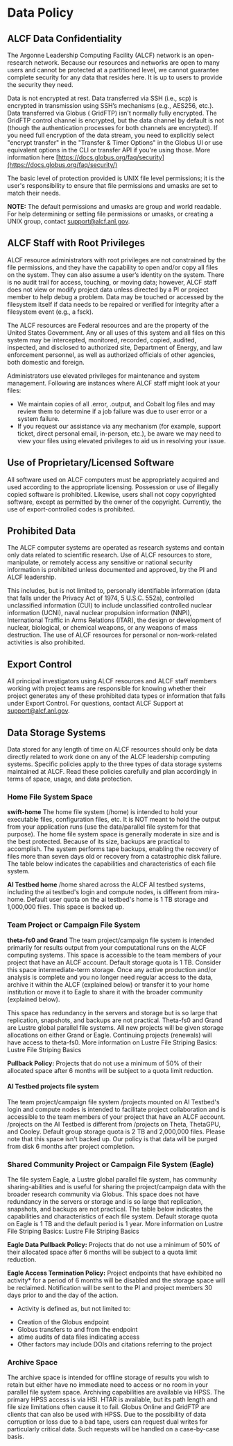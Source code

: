 # Data Policy
## ALCF Data Confidentiality
The Argonne Leadership Computing Facility (ALCF) network is an open-research network. Because our resources and networks are open to many users and cannot be protected at a partitioned level, we cannot guarantee complete security for any data that resides here. It is up to users to provide the security they need.

Data is not encrypted at rest. Data transferred via SSH (i.e., scp) is encrypted in transmission using SSH’s mechanisms (e.g., AES256, etc.). Data transferred via Globus ( GridFTP) isn't normally fully encrypted.  The GridFTP control channel is encrypted, but the data channel by default is not (though the authentication processes for both channels are encrypted).  If you need full encryption of the data stream, you need to explicitly select "encrypt transfer" in the "Transfer & Timer Options" in the Globus UI or use equivalent options in the CLI or transfer API if you're using those. More information here [https://docs.globus.org/faq/security](https://docs.globus.org/faq/security/)

The basic level of protection provided is UNIX file level permissions; it is the user's responsibility to ensure that file permissions and umasks are set to match their needs.

**NOTE:** The default permissions and umasks are group and world readable. For help determining or setting file permissions or umasks, or creating a UNIX group, contact [support@alcf.anl.gov](mailto:support@alcf.anl.gov).

## ALCF Staff with Root Privileges
ALCF resource administrators with root privileges are not constrained by the file permissions, and they have the capability to open and/or copy all files on the system. They can also assume a user’s identity on the system. There is no audit trail for access, touching, or moving data; however, ALCF staff does not view or modify project data unless directed by a PI or project member to help debug a problem. Data may be touched or accessed by the filesystem itself if data needs to be repaired or verified for integrity after a filesystem event (e.g., a fsck).

The ALCF resources are Federal resources and are the property of the United States Government. Any or all uses of this system and all files on this system may be intercepted, monitored, recorded, copied, audited, inspected, and disclosed to authorized site, Department of Energy, and law enforcement personnel, as well as authorized officials of other agencies, both domestic and foreign.

Administrators use elevated privileges for maintenance and system management. Following are instances where ALCF staff might look at your files:
- We maintain copies of all .error, .output, and Cobalt log files and may review them to determine if a job failure was due to user error or a system failure.
- If you request our assistance via any mechanism (for example, support ticket, direct personal email, in-person, etc.), be aware we may need to view your files using elevated privileges to aid us in resolving your issue.

## Use of Proprietary/Licensed Software
All software used on ALCF computers must be appropriately acquired and used according to the appropriate licensing. Possession or use of illegally copied software is prohibited. Likewise, users shall not copy copyrighted software, except as permitted by the owner of the copyright. Currently, the use of export-controlled codes is prohibited.

## Prohibited Data
The ALCF computer systems are operated as research systems and contain only data related to scientific research. Use of ALCF resources to store, manipulate, or remotely access any sensitive or national security information is prohibited unless documented and approved, by the PI and ALCF leadership. 

This includes, but is not limited to, personally identifiable information (data that falls under the Privacy Act of 1974, 5 U.S.C. 552a), controlled unclassified information (CUI) to include unclassified controlled nuclear information (UCNI), naval nuclear propulsion information (NNPI), International Traffic in Arms Relations (ITAR), the design or development of nuclear, biological, or chemical weapons, or any weapons of mass destruction. The use of ALCF resources for personal or non-work-related activities is also prohibited.

## Export Control
All principal investigators using ALCF resources and ALCF staff members working with project teams are responsible for knowing whether their project generates any of these prohibited data types or information that falls under Export Control. For questions, contact ALCF Support at support@alcf.anl.gov.

## Data Storage Systems
Data stored for any length of time on ALCF resources should only be data directly related to work done on any of the ALCF leadership computing systems. Specific policies apply to the three types of data storage systems maintained at ALCF. Read these policies carefully and plan accordingly in terms of space, usage, and data protection.

### Home File System Space
**swift-home**
The home file system (/home) is intended to hold your executable files, configuration files, etc. It is NOT meant to hold the output from your application runs (use the data/parallel file system for that purpose). The home file system space is generally moderate in size and is the best protected. Because of its size, backups are practical to accomplish.  The system performs tape backups, enabling the recovery of files more than seven days old or recovery from a catastrophic disk failure.  The table below indicates the capabilities and characteristics of each file system.

**AI Testbed home**
/home shared across the ALCF AI testbed systems, including the ai testbed's login and compute nodes, is different from mira-home. Default user quota on the ai testbed's home is 1 TB storage and 1,000,000 files. This space is backed up.

### Team Project or Campaign File System
**theta-fs0 and Grand**
The team project/campaign file system is intended primarily for results output from your computational runs on the ALCF computing systems. This space is accessible to the team members of your project that have an ALCF account. Default storage quota is 1 TB. Consider this space intermediate-term storage. Once any active production and/or analysis is complete and you no longer need regular access to the data, archive it within the ALCF (explained below) or transfer it to your home institution or move it to Eagle to share it with the broader community (explained below). 

This space has redundancy in the servers and storage but is so large that replication, snapshots, and backups are not practical. Theta-fs0 and Grand are Lustre global parallel file systems. All new projects will be given storage allocations on either Grand or Eagle. Continuing projects (renewals) will have access to theta-fs0. More information on Lustre File Striping Basics: Lustre File Striping Basics  

**Pullback Policy:** Projects that do not use a minimum of 50% of their allocated space after 6 months will be subject to a quota limit reduction.

#### AI Testbed projects file system
The team project/campaign file system /projects mounted on AI Testbed's login and compute nodes is intended to facilitate project collaboration and is accessible to the team members of your project that have an ALCF account. /projects on the AI Testbed is different from /projects on Theta, ThetaGPU, and Cooley. Default group storage quota is 2 TB and 2,000,000 files. Please note that this space isn't backed up. Our policy is that data will be purged from disk 6 months after project completion.

### Shared Community Project or Campaign File System (Eagle)
The file system Eagle, a Lustre global parallel file system, has community sharing-abilities and is useful for sharing the project/campaign data with the broader research community via Globus. This space does not have redundancy in the servers or storage and is so large that replication, snapshots, and backups are not practical. The table below indicates the capabilities and characteristics of each file system. Default storage quota on Eagle is 1 TB and the default period is 1 year. More information on Lustre File Striping Basics: Lustre File Striping Basics  

**Eagle Data Pullback Policy:** Projects that do not use a minimum of 50% of their allocated space after 6 months will be subject to a quota limit reduction.

**Eagle Access Termination Policy:** Project endpoints that have exhibited no activity* for a period of 6 months will be disabled and the storage space will be reclaimed. Notification will be sent to the PI and project members 30 days prior to and the day of the action.

* Activity is defined as, but not limited to:
- Creation of the Globus endpoint
- Globus transfers to and from the endpoint
- atime audits of data files indicating access
- Other factors may include DOIs and citations referring to the project

### Archive Space
The archive space is intended for offline storage of results you wish to retain but either have no immediate need to access or no room in your parallel file system space. Archiving capabilities are available via HPSS. The primary HPSS access is via HSI. HTAR is available, but its path length and file size limitations often cause it to fail. Globus Online and GridFTP are clients that can also be used with HPSS.  Due to the possibility of data corruption or loss due to a bad tape, users can request dual writes for particularly critical data. Such requests will be handled on a case-by-case basis.

